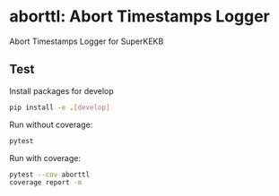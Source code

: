 # aborttl: Abort Timestamps Logger
Abort Timestamps Logger for SuperKEKB

## Test

Install packages for develop
```bash
pip install -e .[develop]
```

Run without coverage:
```bash
pytest
```

Run with coverage:
```bash
pytest --cov aborttl
coverage report -m
```
